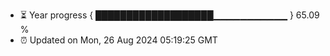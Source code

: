 - ⏳ Year progress { ███████████████████▁▁▁▁▁▁▁▁▁▁▁ } 65.09 %
- ⏰ Updated on Mon, 26 Aug 2024 05:19:25 GMT

